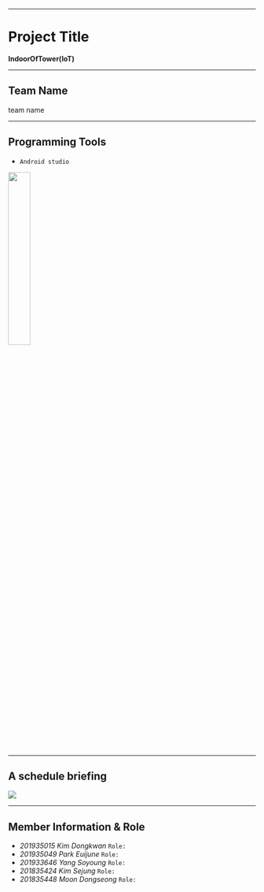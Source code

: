***
# **Project Title**
**IndoorOfTower(IoT)**
***
## **Team Name**    
team name
***
## Programming Tools
* `Android studio`<br>
<img src="https://github.com/DongkwanKim00/IndoorOfTower/assets/112566149/34e5a914-fb83-47ea-b657-e89a40792b67" width="30%" height="30%"/>

***
## **A schedule briefing** 
<img src="https://github.com/DongkwanKim00/IndoorOfTower/assets/112566149/40300f63-627a-40c9-a10f-b434cf3c1a2a" />

***
## **Member Information & Role**<br>
* _201935015 Kim Dongkwan_ `Role: `
* _201935049 Park Euijune_ `Role: `
* _201933646 Yang Soyoung_ `Role: `
* _201835424 Kim Sejung_ `Role: `
* _201835448 Moon Dongseong_ `Role: `
